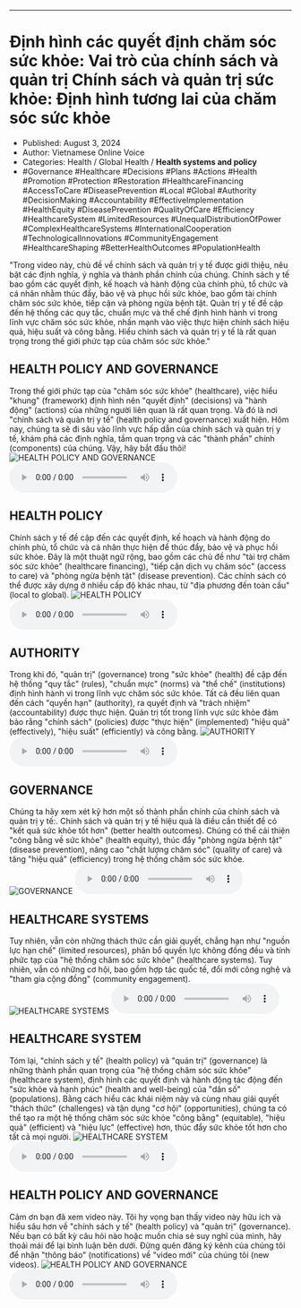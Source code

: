 
---

# Định hình các quyết định chăm sóc sức khỏe: Vai trò của chính sách và quản trị Chính sách và quản trị sức khỏe: Định hình tương lai của chăm sóc sức khỏe

- Published: August 3, 2024
- Author: Vietnamese Online Voice
- Categories: Health / Global Health / **Health systems and policy**
- #Governance #Healthcare #Decisions #Plans #Actions #Health #Promotion #Protection #Restoration #HealthcareFinancing #AccessToCare #DiseasePrevention #Local #Global #Authority #DecisionMaking #Accountability #EffectiveImplementation #HealthEquity #DiseasePrevention #QualityOfCare #Efficiency #HealthcareSystem #LimitedResources #UnequalDistributionOfPower #ComplexHealthcareSystems #InternationalCooperation #TechnologicalInnovations #CommunityEngagement #HealthcareShaping #BetterHealthOutcomes #PopulationHealth

"Trong video này, chủ đề về chính sách và quản trị y tế được giới thiệu, nêu bật các định nghĩa, ý nghĩa và thành phần chính của chúng. Chính sách y tế bao gồm các quyết định, kế hoạch và hành động của chính phủ, tổ chức và cá nhân nhằm thúc đẩy, bảo vệ và phục hồi sức khỏe, bao gồm tài chính chăm sóc sức khỏe, tiếp cận và phòng ngừa bệnh tật. Quản trị y tế đề cập đến hệ thống các quy tắc, chuẩn mực và thể chế định hình hành vi trong lĩnh vực chăm sóc sức khỏe, nhấn mạnh vào việc thực hiện chính sách hiệu quả, hiệu suất và công bằng. Hiểu chính sách và quản trị y tế là rất quan trọng trong thế giới phức tạp của chăm sóc sức khỏe."


## HEALTH POLICY AND GOVERNANCE

Trong thế giới phức tạp của "chăm sóc sức khỏe" (healthcare), việc hiểu "khung" (framework) định hình nên "quyết định" (decisions) và "hành động" (actions) của những người liên quan là rất quan trọng. Và đó là nơi "chính sách và quản trị y tế" (health policy and governance) xuất hiện. Hôm nay, chúng ta sẽ đi sâu vào lĩnh vực hấp dẫn của chính sách và quản trị y tế, khám phá các định nghĩa, tầm quan trọng và các "thành phần" chính (components) của chúng. Vậy, hãy bắt đầu thôi!
![HEALTH POLICY AND GOVERNANCE](https://http-archiver-apis-production-80.schnworks.com/storage/images/transitions/2024-08-03/transition-26092145610-Montserrat-Thin-9C27B0.jpg)
<audio controls>
    <source src="https://http-archiver-apis-production-80.schnworks.com/storage/storage/audio/file-37903228417.mp3" type="audio/mpeg">
</audio>



## HEALTH POLICY

Chính sách y tế đề cập đến các quyết định, kế hoạch và hành động do chính phủ, tổ chức và cá nhân thực hiện để thúc đẩy, bảo vệ và phục hồi sức khỏe. Đây là một thuật ngữ rộng, bao gồm các chủ đề như "tài trợ chăm sóc sức khỏe" (healthcare financing), "tiếp cận dịch vụ chăm sóc" (access to care) và "phòng ngừa bệnh tật" (disease prevention). Các chính sách có thể được xây dựng ở nhiều cấp độ khác nhau, từ "địa phương đến toàn cầu" (local to global).
![HEALTH POLICY](https://http-archiver-apis-production-80.schnworks.com/storage/images/transitions/2024-08-03/transition--27567878072-Montserrat-Black-4A148C.jpg)
<audio controls>
    <source src="https://http-archiver-apis-production-80.schnworks.com/storage/storage/audio/file-29424843888.mp3" type="audio/mpeg">
</audio>



## AUTHORITY

Trong khi đó, "quản trị" (governance) trong "sức khỏe" (health) đề cập đến hệ thống "quy tắc" (rules), "chuẩn mực" (norms) và "thể chế" (institutions) định hình hành vi trong lĩnh vực chăm sóc sức khỏe. Tất cả đều liên quan đến cách "quyền hạn" (authority), ra quyết định và "trách nhiệm" (accountability) được thực hiện. Quản trị tốt trong lĩnh vực sức khỏe đảm bảo rằng "chính sách" (policies) được "thực hiện" (implemented) "hiệu quả" (effectively), "hiệu suất" (efficiently) và công bằng.
![AUTHORITY](https://http-archiver-apis-production-80.schnworks.com/storage/images/transitions/2024-08-03/transition-20917100421-Montserrat-ExtraBold-303F9F.jpg)
<audio controls>
    <source src="https://http-archiver-apis-production-80.schnworks.com/storage/storage/audio/file-61303172762.mp3" type="audio/mpeg">
</audio>



## GOVERNANCE

Chúng ta hãy xem xét kỹ hơn một số thành phần chính của chính sách và quản trị y tế:. Chính sách và quản trị y tế hiệu quả là điều cần thiết để có "kết quả sức khỏe tốt hơn" (better health outcomes). Chúng có thể cải thiện "công bằng về sức khỏe" (health equity), thúc đẩy "phòng ngừa bệnh tật" (disease prevention), nâng cao "chất lượng chăm sóc" (quality of care) và tăng "hiệu quả" (efficiency) trong hệ thống chăm sóc sức khỏe.
![GOVERNANCE](https://http-archiver-apis-production-80.schnworks.com/storage/images/transitions/2024-08-03/transition-18450479894-Montserrat-Regular-004895.jpg)
<audio controls>
    <source src="https://http-archiver-apis-production-80.schnworks.com/storage/storage/audio/file-9219089989.mp3" type="audio/mpeg">
</audio>



## HEALTHCARE SYSTEMS

Tuy nhiên, vẫn còn những thách thức cần giải quyết, chẳng hạn như "nguồn lực hạn chế" (limited resources), phân bổ quyền lực không đồng đều và tính phức tạp của "hệ thống chăm sóc sức khỏe" (healthcare systems). Tuy nhiên, vẫn có những cơ hội, bao gồm hợp tác quốc tế, đổi mới công nghệ và "tham gia cộng đồng" (community engagement).
![HEALTHCARE SYSTEMS](https://http-archiver-apis-production-80.schnworks.com/storage/images/transitions/2024-08-03/transition--28228463626-Montserrat-SemiBold-880E4F.jpg)
<audio controls>
    <source src="https://http-archiver-apis-production-80.schnworks.com/storage/storage/audio/file-30610858963.mp3" type="audio/mpeg">
</audio>



## HEALTHCARE SYSTEM

Tóm lại, "chính sách y tế" (health policy) và "quản trị" (governance) là những thành phần quan trọng của "hệ thống chăm sóc sức khỏe" (healthcare system), định hình các quyết định và hành động tác động đến "sức khỏe và hạnh phúc" (health and well-being) của "dân số" (populations). Bằng cách hiểu các khái niệm này và cùng nhau giải quyết "thách thức" (challenges) và tận dụng "cơ hội" (opportunities), chúng ta có thể tạo ra một hệ thống chăm sóc sức khỏe "công bằng" (equitable), "hiệu quả" (efficient) và "hiệu lực" (effective) hơn, thúc đẩy sức khỏe tốt hơn cho tất cả mọi người.
![HEALTHCARE SYSTEM](https://http-archiver-apis-production-80.schnworks.com/storage/images/transitions/2024-08-03/transition-32859341608-Montserrat-ExtraBold-283593.jpg)
<audio controls>
    <source src="https://http-archiver-apis-production-80.schnworks.com/storage/storage/audio/file-21936623755.mp3" type="audio/mpeg">
</audio>



## HEALTH POLICY AND GOVERNANCE

Cảm ơn bạn đã xem video này. Tôi hy vọng bạn thấy video này hữu ích và hiểu sâu hơn về "chính sách y tế" (health policy) và "quản trị" (governance). Nếu bạn có bất kỳ câu hỏi nào hoặc muốn chia sẻ suy nghĩ của mình, hãy thoải mái để lại bình luận bên dưới. Đừng quên đăng ký kênh của chúng tôi để nhận "thông báo" (notifications) về "video mới" của chúng tôi (new videos).
![HEALTH POLICY AND GOVERNANCE](https://http-archiver-apis-production-80.schnworks.com/storage/images/transitions/2024-08-03/transition-15881832486-Montserrat-ExtraBold-1A237E.jpg)
<audio controls>
    <source src="https://http-archiver-apis-production-80.schnworks.com/storage/storage/audio/file-41702283053.mp3" type="audio/mpeg">
</audio>

